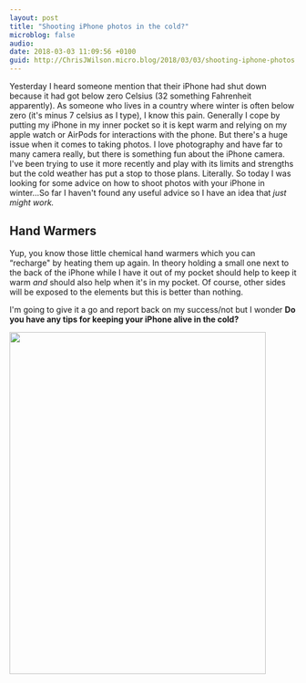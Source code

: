 ```yaml
---
layout: post
title: "Shooting iPhone photos in the cold?"
microblog: false
audio: 
date: 2018-03-03 11:09:56 +0100
guid: http://ChrisJWilson.micro.blog/2018/03/03/shooting-iphone-photos.html
---
```

Yesterday I heard someone mention that their iPhone had shut down because it had got below zero Celsius (32 something Fahrenheit apparently). As someone who lives in a country where winter is often below zero (it's minus 7 celsius as I type), I know this pain. Generally I cope by putting my iPhone in my inner pocket so it is kept warm and relying on my apple watch or AirPods for interactions with the phone. But there's a huge issue when it comes to taking photos. 
I love photography and have far to many camera really, but there is something fun about the iPhone camera. I've been trying to use it more recently and play with its limits and strengths but the cold weather has put a stop to those plans. Literally. 
So today I was looking for some advice on how to shoot photos with your iPhone in winter…So far I haven't found any useful advice so I have an idea that _just might work._
## Hand Warmers
Yup, you know those little chemical hand warmers which you can “recharge" by heating them up again. In theory holding a small one next to the back of the iPhone while I have it out of my pocket should help to keep it warm _and_ should also help when it's in my pocket. 
Of course, other sides will be exposed to the elements but this is better than nothing. 

I'm going to give it a go and report back on my success/not but I wonder **Do you have any tips for keeping your iPhone alive in the cold?**

<img src="http://chrisjwilson.me/uploads/2018/3943aaea84.jpg" width="450" height="600" />
